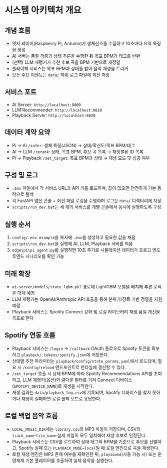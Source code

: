 # 시스템 아키텍처 개요

## 개념 흐름
- 엣지 레이어(Raspberry Pi, Arduino)가 생체신호를 수집하고 10초마다 요약 특징을 생성
- AI 서버는 품질 검증과 상태 추론을 수행한 뒤 목표 BPM과 태그를 반환
- (선택) LLM 재랭커가 추천 후보 곡을 BPM 기반으로 재정렬
- 플레이백 서비스는 목표 BPM과 상태를 받아 음악 재생을 트리거
- 모든 주요 이벤트는 `data/` 하위 로그 파일에 회전 저장

## 서비스 포트
- AI Server: `http://localhost:8000`
- LLM Recommender: `http://localhost:8010`
- Playback Server: `http://localhost:8020`

## 데이터 계약 요약
- Pi → AI `/infer`: 생체 특징(JSON) → 상태/확신도/목표 BPM/태그
- AI → LLM `/rerank`: 상태, 목표 BPM, 후보 곡 목록 → 재정렬된 ID 목록
- Pi → Playback `/set_target`: 목표 BPM과 상태 → 재생 모드 및 성공 여부

## 구성 및 로그
- `.env` 파일에서 각 서비스 URL과 API 키를 로드하며, 값이 없으면 안전하게 기본 동작으로 폴백
- 각 FastAPI 앱은 콘솔 + 회전 파일 로깅을 수행하며 로그는 `data/` 디렉터리에 저장
- `scripts/run_dev.bat`는 세 개의 서비스를 개별 콘솔에서 동시에 실행하도록 구성

## 실행 순서
1. `config/.env.example`을 복사해 `.env`를 생성하고 필요한 값을 채움
2. `scripts\run_dev.bat`을 실행해 AI, LLM, Playback 서버를 띄움
3. `edge\pi\pi_agent.py`를 실행하면 10초 주기로 시뮬레이션 데이터가 흐르고 엔드투엔드 시나리오를 확인 가능

## 미래 확장
- `ai-server/models/state_lgbm.pkl` 경로에 LightGBM 모델을 배치해 추론 로직을 대체 예정
- LLM 재랭커는 OpenAI/Anthropic API 호출을 통해 분위기/장르 기반 정렬을 지원 예정
- Playback 서비스는 Spotify Connect 강화 및 로컬 라이브러리 재생 품질 개선을 목표로 한다

## Spotify 연동 흐름
- Playback 서비스는 `/login` → `/callback` OAuth 플로우로 Spotify 토큰을 확보하고 `playback/.tokens/spotify.json`에 저장한다.
- 상태별 추천 파라미터는 `playback/config/state_params.yaml`에서 로드되며, 필요 시 `/config/reload` 엔드포인트로 런타임에 갱신할 수 있다.
- `/set_target` 호출 시 상태·BPM에 따라 Spotify Recommendations API를 조회하고, LLM 재랭커(옵션)와 쿨다운 필터를 거쳐 Connect 디바이스(`SPOTIFY_DEVICE_NAME`)로 재생을 시작한다.
- 재생 결과는 `data/playback_log.csv`에 기록되며, Spotify 디바이스를 찾지 못하거나 재생이 실패하면 로컬 폴백 모드로 응답한다.

## 로컬 백업 음악 흐름
- `LOCAL_MUSIC_DIR`에는 `library.csv`와 MP3 파일이 저장되며, CSV의 `track_name`·`file_name`·실제 파일이 모두 일치해야 재생 후보로 인정된다.
- Playback 서비스는 CSV를 로드하여 상태 태그와 BPM을 기준으로 후보를 선별하고, Spotify 실패 또는 `PLAYBACK_MODE=local`일 때 로컬 엔진으로 곡을 재생한다.
- 로컬 재생 엔진은 MP3 존재 여부를 재확인한 뒤, `playsound`(사용 가능 시) 또는 운영체제 기본 플레이어를 호출하여 실제 음악을 실행한다.
